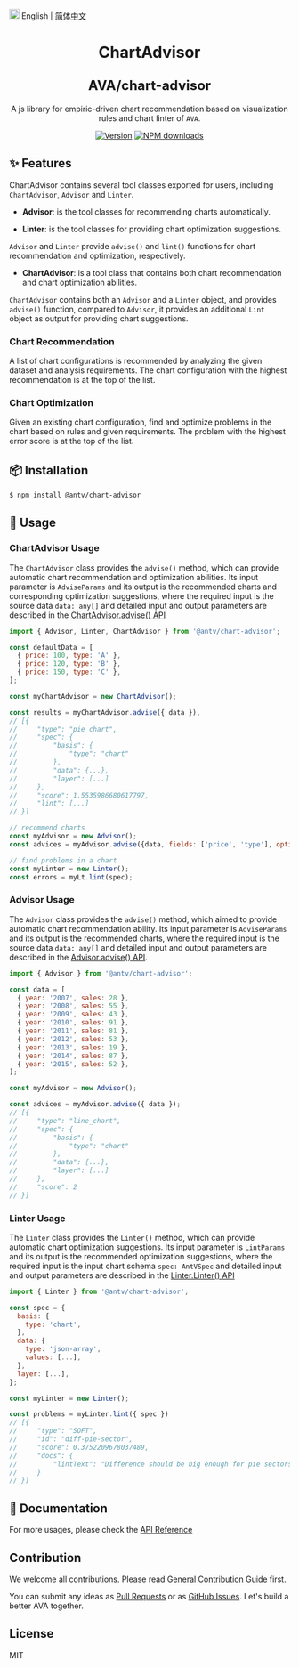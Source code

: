 <img src="https://gw.alipayobjects.com/zos/antfincdn/R8sN%24GNdh6/language.svg" width="18"> English | [简体中文](./README.zh-CN.md)

<h1 align="center">
  <p>ChartAdvisor</p>
  <span style="font-size: 24px;">AVA/chart-advisor</span>
</h1>

<div align="center">

A js library for empiric-driven chart recommendation based on visualization rules and chart linter of `AVA`.



[![Version](https://badgen.net/npm/v/@antv/chart-advisor)](https://www.npmjs.com/@antv/chart-advisor)
[![NPM downloads](http://img.shields.io/npm/dm/@antv/chart-advisor.svg)](http://npmjs.com/@antv/chart-advisor)
</div>

## ✨ Features

ChartAdvisor contains several tool classes exported for users, including `ChartAdvisor`, `Advisor` and `Linter`.

* **Advisor**: is the tool classes for recommending charts automatically.

* **Linter**: is the tool classes for providing chart optimization suggestions.

`Advisor` and `Linter` provide `advise()` and `lint()` functions for chart recommendation and optimization, respectively.

* **ChartAdvisor**: is a tool class that contains both chart recommendation and chart optimization abilities.

`ChartAdvisor` contains both an `Advisor` and a `Linter` object, and provides `advise()` function,
compared to `Advisor`, it provides an additional `Lint` object as output for providing chart suggestions.

### Chart Recommendation

A list of chart configurations is recommended by analyzing the given dataset and analysis requirements.
The chart configuration with the highest recommendation is at the top of the list.

### Chart Optimization

Given an existing chart configuration, find and optimize problems in the chart based on rules and given requirements.
The problem with the highest error score is at the top of the list.

## 📦 Installation

```bash
$ npm install @antv/chart-advisor
```

## 🔨 Usage

### ChartAdvisor Usage

The `ChartAdvisor` class provides the `advise()` method, 
which can provide automatic chart recommendation and optimization abilities.
Its input parameter is `AdviseParams` and its output is the recommended charts and corresponding optimization suggestions, 
where the required input is the source data `data: any[]` and 
detailed input and output parameters are described in the [ChartAdvisor.advise() API](../../api/chart-advisor/chartAdvice)

```js
import { Advisor, Linter, ChartAdvisor } from '@antv/chart-advisor';

const defaultData = [
  { price: 100, type: 'A' },
  { price: 120, type: 'B' },
  { price: 150, type: 'C' },
];

const myChartAdvisor = new ChartAdvisor();

const results = myChartAdvisor.advise({ data }),
// [{
//     "type": "pie_chart",
//     "spec": {
//         "basis": {
//             "type": "chart"
//         },
//         "data": {...},
//         "layer": [...]
//     },
//     "score": 1.5535986680617797,
//     "lint": [...]
// }]

// recommend charts
const myAdvisor = new Advisor();
const advices = myAdvisor.advise({data, fields: ['price', 'type'], options: { refine: true }});

// find problems in a chart
const myLinter = new Linter();
const errors = myLt.lint(spec);
```

### Advisor Usage

The `Advisor` class provides the `advise()` method, 
which aimed to provide automatic chart recommendation ability.
Its input parameter is `AdviseParams` and its output is the recommended charts, 
where the required input is the source data `data: any[]` and 
detailed input and output parameters are described in the [Advisor.advise() API](../../api/chart-advisor/advice).

```js
import { Advisor } from '@antv/chart-advisor';

const data = [
  { year: '2007', sales: 28 },
  { year: '2008', sales: 55 },
  { year: '2009', sales: 43 },
  { year: '2010', sales: 91 },
  { year: '2011', sales: 81 },
  { year: '2012', sales: 53 },
  { year: '2013', sales: 19 },
  { year: '2014', sales: 87 },
  { year: '2015', sales: 52 },
];

const myAdvisor = new Advisor();

const advices = myAdvisor.advise({ data });
// [{
//     "type": "line_chart",
//     "spec": {
//         "basis": {
//             "type": "chart"
//         },
//         "data": {...},
//         "layer": [...]
//     },
//     "score": 2
// }]
```

### Linter Usage

The `Linter` class provides the `Linter()` method, 
which can provide automatic chart optimization suggestions.
Its input parameter is `LintParams` and its output is the recommended optimization suggestions, 
where the required input is  the input chart schema `spec: AntVSpec` and 
detailed input and output parameters are described in the [Linter.Linter() API](../../api/chart-advisor/lint)

```js
import { Linter } from '@antv/chart-advisor';

const spec = {
  basis: {
    type: 'chart',
  },
  data: {
    type: 'json-array',
    values: [...],
  },
  layer: [...],
};

const myLinter = new Linter();

const problems = myLinter.lint({ spec })
// [{
//     "type": "SOFT",
//     "id": "diff-pie-sector",
//     "score": 0.3752209678037489,
//     "docs": {
//         "lintText": "Difference should be big enough for pie sectors."
//     }
// }]
```

## 📖 Documentation

For more usages, please check the [API Reference](https://ava.antv.vision/en/docs/api/chart-advisor/intro)

## Contribution

We welcome all contributions. Please read [General Contribution Guide](../../CONTRIBUTING.md) first.

You can submit any ideas as [Pull Requests](https://github.com/antvis/AVA/pulls) or as [GitHub Issues](https://github.com/antvis/AVA/issues). 
Let's build a better AVA together.

## License

MIT
